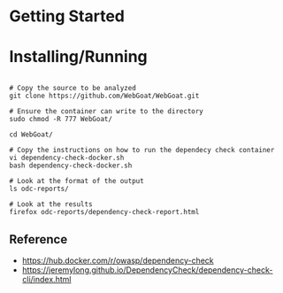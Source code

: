 # Getting Started

# Installing/Running



```

# Copy the source to be analyzed
git clone https://github.com/WebGoat/WebGoat.git

# Ensure the container can write to the directory
sudo chmod -R 777 WebGoat/

cd WebGoat/

# Copy the instructions on how to run the dependecy check container
vi dependency-check-docker.sh
bash dependency-check-docker.sh 

# Look at the format of the output
ls odc-reports/

# Look at the results
firefox odc-reports/dependency-check-report.html 

```

## Reference

- https://hub.docker.com/r/owasp/dependency-check
- https://jeremylong.github.io/DependencyCheck/dependency-check-cli/index.html
